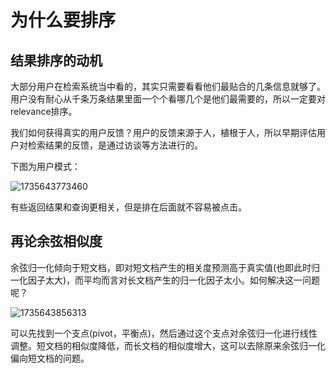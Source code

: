 # 为什么要排序

## 结果排序的动机

大部分用户在检索系统当中看的，其实只需要看看他们最贴合的几条信息就够了。用户没有耐心从千条万条结果里面一个个看哪几个是他们最需要的，所以一定要对relevance排序。

我们如何获得真实的用户反馈？用户的反馈来源于人，植根于人，所以早期评估用户对检索结果的反馈，是通过访谈等方法进行的。

下图为用户模式：

![1735643773460](C:\Users\马世拓\AppData\Roaming\Typora\typora-user-images\1735643773460.png)

有些返回结果和查询更相关，但是排在后面就不容易被点击。

## 再论余弦相似度

余弦归一化倾向于短文档，即对短文档产生的相关度预测高于真实值(也即此时归一化因子太大)，而平均而言对长文档产生的归一化因子太小。如何解决这一问题呢？

![1735643856313](C:\Users\马世拓\AppData\Roaming\Typora\typora-user-images\1735643856313.png)

可以先找到一个支点(pivot，平衡点)，然后通过这个支点对余弦归一化进行线性调整。短文档的相似度降低，而长文档的相似度增大，这可以去除原来余弦归一化偏向短文档的问题。



